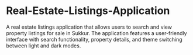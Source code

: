 # Real-Estate-Listings-Application
A real estate listings application that allows users to search and view property listings for sale in Sukkur. The application features a user-friendly interface with search functionality, property details, and theme switching between light and dark modes.
